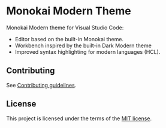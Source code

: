 # Monokai Modern Theme

Monokai Modern theme for Visual Studio Code:

- Editor based on the built-in Monokai theme.
- Workbench inspired by the built-in Dark Modern theme
- Improved syntax highlighting for modern languages (HCL).

## Contributing

See [Contributing guidelines](CONTRIBUTING.md).

## License

This project is licensed under the terms of the [MIT license](LICENSE).
